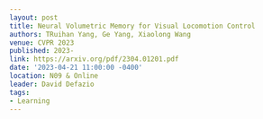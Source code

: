 ```yaml
---
layout: post
title: Neural Volumetric Memory for Visual Locomotion Control
authors: TRuihan Yang, Ge Yang, Xiaolong Wang
venue: CVPR 2023
published: 2023-
link: https://arxiv.org/pdf/2304.01201.pdf
date: '2023-04-21 11:00:00 -0400'
location: N09 & Online
leader: David Defazio
tags:
- Learning
---
```

